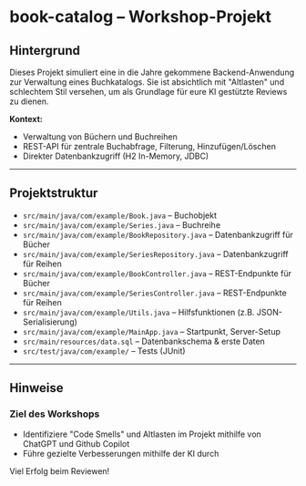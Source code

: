 # book-catalog – Workshop-Projekt

## Hintergrund
Dieses Projekt simuliert eine in die Jahre gekommene Backend-Anwendung zur Verwaltung eines Buchkatalogs. Sie ist absichtlich mit "Altlasten" und schlechtem Stil versehen, um als Grundlage für eure KI gestützte Reviews zu dienen.

**Kontext:**
- Verwaltung von Büchern und Buchreihen
- REST-API für zentrale Buchabfrage, Filterung, Hinzufügen/Löschen
- Direkter Datenbankzugriff (H2 In-Memory, JDBC)

---

## Projektstruktur
- `src/main/java/com/example/Book.java` – Buchobjekt
- `src/main/java/com/example/Series.java` – Buchreihe
- `src/main/java/com/example/BookRepository.java` – Datenbankzugriff für Bücher
- `src/main/java/com/example/SeriesRepository.java` – Datenbankzugriff für Reihen
- `src/main/java/com/example/BookController.java` – REST-Endpunkte für Bücher
- `src/main/java/com/example/SeriesController.java` – REST-Endpunkte für Reihen
- `src/main/java/com/example/Utils.java` – Hilfsfunktionen (z.B. JSON-Serialisierung)
- `src/main/java/com/example/MainApp.java` – Startpunkt, Server-Setup
- `src/main/resources/data.sql` – Datenbankschema & erste Daten
- `src/test/java/com/example/` – Tests (JUnit)

---

## Hinweise 

### Ziel des Workshops
- Identifiziere "Code Smells" und Altlasten im Projekt mithilfe von ChatGPT und Github Copilot 
- Führe gezielte Verbesserungen mithilfe der KI durch

Viel Erfolg beim Reviewen!